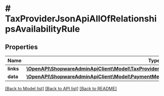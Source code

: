 # # TaxProviderJsonApiAllOfRelationshipsAvailabilityRule

## Properties

Name | Type | Description | Notes
------------ | ------------- | ------------- | -------------
**links** | [**\OpenAPI\ShopwareAdminApiClient\Model\TaxProviderJsonApiAllOfRelationshipsAvailabilityRuleLinks**](TaxProviderJsonApiAllOfRelationshipsAvailabilityRuleLinks.md) |  | [optional]
**data** | [**\OpenAPI\ShopwareAdminApiClient\Model\PaymentMethodJsonApiAllOfRelationshipsAvailabilityRuleData**](PaymentMethodJsonApiAllOfRelationshipsAvailabilityRuleData.md) |  | [optional]

[[Back to Model list]](../../README.md#models) [[Back to API list]](../../README.md#endpoints) [[Back to README]](../../README.md)
